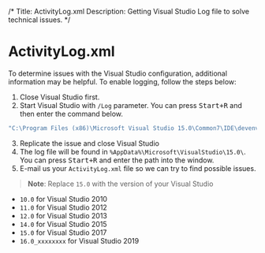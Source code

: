 /*
Title: ActivityLog.xml
Description: Getting Visual Studio Log file to solve technical issues.
*/

# ActivityLog.xml

To determine issues with the Visual Studio configuration, additional information may be helpful. To enable logging, follow the steps below:

1. Close Visual Studio first.
2. Start Visual Studio with `/Log` parameter. You can press <kbd>Start+R</kbd> and then enter the command below.
```bash
"C:\Program Files (x86)\Microsoft Visual Studio 15.0\Common7\IDE\devenv.exe" /Log
```
3. Replicate the issue and close Visual Studio
4. The log file will be found in `%AppData%\Microsoft\VisualStudio\15.0\`. You can press <kbd>Start+R</kbd> and enter the path into the window.
5. E-mail us your `ActivityLog.xml` file so we can try to find possible issues.

> **Note**: Replace `15.0` with the version of your Visual Studio
* `10.0` for Visual Studio 2010
* `11.0` for Visual Studio 2012
* `12.0` for Visual Studio 2013
* `14.0` for Visual Studio 2015
* `15.0` for Visual Studio 2017
* `16.0_xxxxxxxx` for Visual Studio 2019
